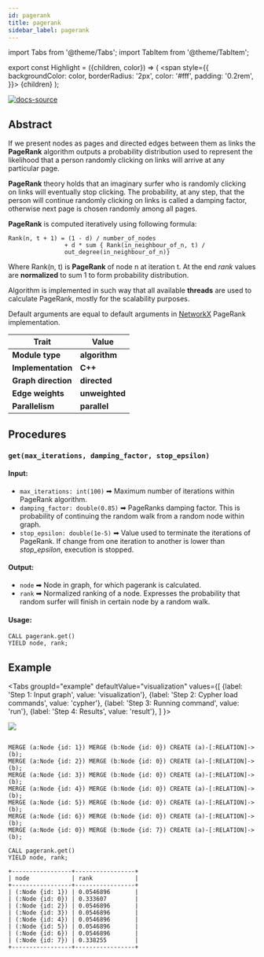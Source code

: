 ```yaml
---
id: pagerank
title: pagerank
sidebar_label: pagerank
---
```


import Tabs from '@theme/Tabs'; 
import TabItem from '@theme/TabItem';

export const Highlight = ({children, color}) => (
  <span
    style={{
      backgroundColor: color,
      borderRadius: '2px',
      color: '#fff',
      padding: '0.2rem',
    }}>
    {children}
  </span>
);

[![docs-source](https://img.shields.io/badge/source-pagerank-FB6E00?logo=github&style=for-the-badge)](https://github.com/memgraph/mage/blob/main/cpp/pagerank_module/pagerank_module.cpp)


## Abstract

If we present nodes as pages and directed edges between them as links the **PageRank** algorithm outputs a probability distribution used to represent the likelihood that a person randomly clicking on links will arrive at any particular page.

**PageRank** theory holds that an imaginary surfer who is randomly clicking on links will eventually stop clicking. The probability, at any step, that the person will continue randomly clicking on links is called a damping factor, otherwise next page is chosen randomly among all pages.

**PageRank** is computed iteratively using following formula:

```
Rank(n, t + 1) = (1 - d) / number_of_nodes
                + d * sum { Rank(in_neighbour_of_n, t) /
                out_degree(in_neighbour_of_n)}
```

Where Rank(n, t) is **PageRank** of node n at iteration t. At the end *rank* values are **normalized** to sum 1 to form probability distribution.

Algorithm is implemented in such way that all available **threads** are used to calculate PageRank, mostly for the scalability purposes.

Default arguments are equal to default arguments in [NetworkX](https://networkx.org/documentation/stable/reference/algorithms/generated/networkx.algorithms.link_analysis.pagerank_alg.pagerank.html) PageRank implementation.

| Trait               | Value                                                 |
| ------------------- | ----------------------------------------------------- |
| **Module type**     | <Highlight color="#FB6E00">**algorithm**</Highlight>  |
| **Implementation**  | <Highlight color="#FB6E00">**C++**</Highlight>        |
| **Graph direction** | <Highlight color="#FB6E00">**directed**</Highlight>   |
| **Edge weights**    | <Highlight color="#FB6E00">**unweighted**</Highlight> |
| **Parallelism**     | <Highlight color="#FB6E00">**parallel**</Highlight>   |

## Procedures

### `get(max_iterations, damping_factor, stop_epsilon)`

#### Input:

* `max_iterations: int(100)` ➡ Maximum number of iterations within PageRank algorithm. 
* `damping_factor: double(0.85)` ➡ PageRanks damping factor. This is probability of continuing the random walk from a random node within graph.
* `stop_epsilon: double(1e-5)` ➡ Value used to terminate the iterations of PageRank. If change from one iteration to another is lower than *stop_epsilon*, execution is stopped.

#### Output:

* `node` ➡ Node in graph, for which pagerank is calculated.
* `rank` ➡ Normalized ranking of a node. Expresses the probability that random surfer will finish in certain node by a random walk.

#### Usage:
```cypher
CALL pagerank.get() 
YIELD node, rank;
```

## Example

<Tabs
  groupId="example"
  defaultValue="visualization"
  values={[
    {label: 'Step 1: Input graph', value: 'visualization'},
    {label: 'Step 2: Cypher load commands', value: 'cypher'},
    {label: 'Step 3: Running command', value: 'run'},
    {label: 'Step 4: Results', value: 'result'},
  ]
}>
  <TabItem value="visualization">

  <img src="https://i.imgur.com/bu5tmtK.png"/>

  </TabItem>


  <TabItem value="cypher">

```cypher
 
MERGE (a:Node {id: 1}) MERGE (b:Node {id: 0}) CREATE (a)-[:RELATION]->(b);
MERGE (a:Node {id: 2}) MERGE (b:Node {id: 0}) CREATE (a)-[:RELATION]->(b);
MERGE (a:Node {id: 3}) MERGE (b:Node {id: 0}) CREATE (a)-[:RELATION]->(b);
MERGE (a:Node {id: 4}) MERGE (b:Node {id: 0}) CREATE (a)-[:RELATION]->(b);
MERGE (a:Node {id: 5}) MERGE (b:Node {id: 0}) CREATE (a)-[:RELATION]->(b);
MERGE (a:Node {id: 6}) MERGE (b:Node {id: 0}) CREATE (a)-[:RELATION]->(b);
MERGE (a:Node {id: 0}) MERGE (b:Node {id: 7}) CREATE (a)-[:RELATION]->(b);
```

  </TabItem>

  <TabItem value="run">

```cypher
CALL pagerank.get() 
YIELD node, rank;
```

  </TabItem>


  <TabItem value="result">

```plaintext
+-----------------+-----------------+
| node            | rank            |
+-----------------+-----------------+
| (:Node {id: 1}) | 0.0546896       |
| (:Node {id: 0}) | 0.333607        |
| (:Node {id: 2}) | 0.0546896       |
| (:Node {id: 3}) | 0.0546896       |
| (:Node {id: 4}) | 0.0546896       |
| (:Node {id: 5}) | 0.0546896       |
| (:Node {id: 6}) | 0.0546896       |
| (:Node {id: 7}) | 0.338255        |
+-----------------+-----------------+
```

  </TabItem>

</Tabs>

